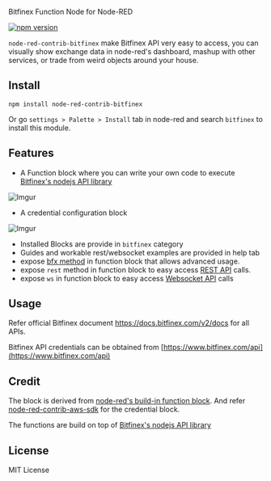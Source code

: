 Bitfinex Function Node for Node-RED

[![npm version](https://img.shields.io/npm/v/node-red-contrib-bitfinex.svg)](https://www.npmjs.com/package/node-red-contrib-bitfinex)

`node-red-contrib-bitfinex` make Bitfinex API very easy to access, you can visually show exchange data in node-red's dashboard, mashup with other services, or trade from weird objects around your house.

## Install

```
npm install node-red-contrib-bitfinex
```

Or go `settings > Palette > Install` tab in node-red and search `bitfinex` to install this module.

## Features

- A Function block where you can write your own code to execute [Bitfinex's nodejs API library](https://github.com/bitfinexcom/bitfinex-api-node)

![Imgur](https://i.imgur.com/pvh4rqa.png)

- A credential configuration block

![Imgur](https://i.imgur.com/0eVeu4I.png)

- Installed Blocks are provide in `bitfinex` category
- Guides and workable rest/websocket examples are provided in help tab
- expose [bfx method](https://github.com/bitfinexcom/bitfinex-api-node/blob/master/examples/bfx.js) in function block that allows advanced usage.
- expose `rest` method in function block to easy access [REST API](https://github.com/bitfinexcom/bitfinex-api-node/tree/master/examples/rest2) calls.
- expose `ws` in function block to easy access [Websocket API](https://github.com/bitfinexcom/bitfinex-api-node/tree/master/examples/ws2) calls

## Usage

Refer official Bitfinex document https://docs.bitfinex.com/v2/docs for all APIs.

Bitfinex API credentials can be obtained from [https://www.bitfinex.com/api](https://www.bitfinex.com/api)

## Credit

The block is derived from [node-red's build-in function block](https://github.com/node-red/node-red/blob/master/nodes/core/core/80-function.js). And refer [node-red-contrib-aws-sdk](https://github.com/cuongquay/node-red-contrib-aws-sdk) for the credential block.

The functions are build on top of [Bitfinex's nodejs API library](https://github.com/bitfinexcom/bitfinex-api-node)

## License

MIT License
